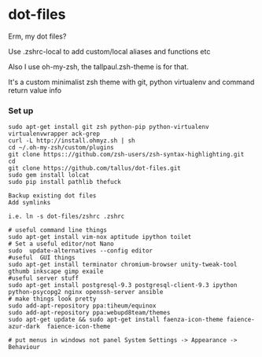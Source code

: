 dot-files
=========

Erm, my dot files?

Use .zshrc-local to add custom/local aliases and functions etc

Also I use oh-my-zsh, the tallpaul.zsh-theme is for that.

It's a custom minimalist zsh theme with git, python virtualenv  and command
return value info

### Set up
````
sudo apt-get install git zsh python-pip python-virtualenv virtualenvwrapper ack-grep
curl -L http://install.ohmyz.sh | sh
cd ~/.oh-my-zsh/custom/plugins
git clone https:://github.com/zsh-users/zsh-syntax-highlighting.git
cd 
git clone https://github.com/tallus/dot-files.git
sudo gem install lolcat
sudo pip install pathlib thefuck

Backup existing dot files
Add symlinks 

i.e. ln -s dot-files/zshrc .zshrc

# useful command line things
sudo apt-get install vim-nox aptitude ipython toilet
# Set a useful editor/not Nano
sudo  update-alternatives --config editor
#useful  GUI things
sudo apt-get install terminator chromium-browser unity-tweak-tool gthumb inkscape gimp exaile
#useful server stuff
sudo apt-get install postgresql-9.3 postgresql-client-9.3 ipython python-psycopg2 nginx openssh-server ansible
# make things look pretty
sudo add-apt-repository ppa:tiheum/equinox
sudo add-apt-repository ppa:webupd8team/themes
sudo apt-get update && sudo apt-get install faenza-icon-theme faience-azur-dark  faience-icon-theme

# put menus in windows not panel System Settings -> Appearance -> Behaviour
````
